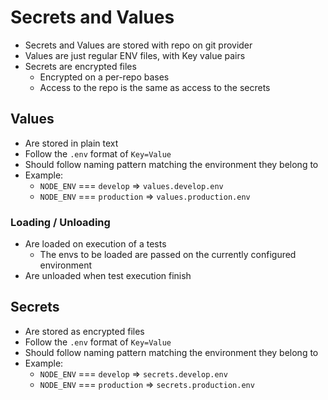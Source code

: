 # Secrets and Values

* Secrets and Values are stored with repo on git provider
* Values are just regular ENV files, with Key value pairs
* Secrets are encrypted files
  * Encrypted on a per-repo bases
  * Access to the repo is the same as access to the secrets


## Values

* Are stored in plain text
* Follow the `.env` format of `Key=Value`
* Should follow naming pattern matching the environment they belong to
* Example:
  * `NODE_ENV` === `develop` => `values.develop.env`
  * `NODE_ENV` === `production` => `values.production.env`

### Loading / Unloading

* Are loaded on execution of a tests
  * The envs to be loaded are passed on the currently configured environment
* Are unloaded when test execution finish

## Secrets

* Are stored as encrypted files
* Follow the `.env` format of `Key=Value`
* Should follow naming pattern matching the environment they belong to
* Example:
  * `NODE_ENV` === `develop` => `secrets.develop.env`
  * `NODE_ENV` === `production` => `secrets.production.env`




